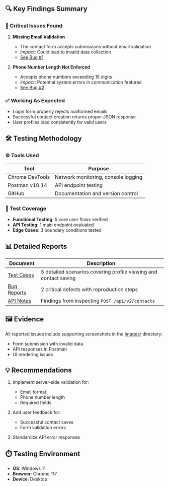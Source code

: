
## 🔍 Key Findings Summary

### 🐞 Critical Issues Found
1. **Missing Email Validation**  
   - The contact form accepts submissions without email validation
   - *Impact*: Could lead to invalid data collection
   - [See Bug #1](bugs.md#bug-1-missing-email)

2. **Phone Number Length Not Enforced**  
   - Accepts phone numbers exceeding 15 digits
   - *Impact*: Potential system errors in communication features
   - [See Bug #2](bugs.md#bug-2-phone-number-accepts-too-many-digits)

### ✅ Working As Expected
- Login form properly rejects malformed emails
- Successful contact creation returns proper JSON response
- User profiles load consistently for valid users

## 🛠 Testing Methodology

### ⚙️ Tools Used
| Tool | Purpose |
|------|---------|
| Chrome DevTools | Network monitoring, console logging |
| Postman v10.14 | API endpoint testing |
| GitHub | Documentation and version control |

### 🔬 Test Coverage
- **Functional Testing**: 5 core user flows verified
- **API Testing**: 1 main endpoint evaluated
- **Edge Cases**: 3 boundary conditions tested

## 📊 Detailed Reports
| Document | Description |
|----------|-------------|
| [Test Cases](test-cases.md) | 5 detailed scenarios covering profile viewing and contact saving |
| [Bug Reports](bugs.md) | 2 critical defects with reproduction steps |
| [API Notes](postman-notes.md) | Findings from inspecting `POST /api/v2/contacts` |

## 🖼️ Evidence
All reported issues include supporting screenshots in the [images/](images/) directory:
- Form submission with invalid data
- API responses in Postman
- UI rendering issues

## 💡 Recommendations
1. Implement server-side validation for:
   - Email format
   - Phone number length
   - Required fields

2. Add user feedback for:
   - Successful contact saves
   - Form validation errors

3. Standardize API error responses

## ⏱️ Testing Environment
- **OS**: Windows 11
- **Browser**: Chrome 117
- **Device**: Desktop
